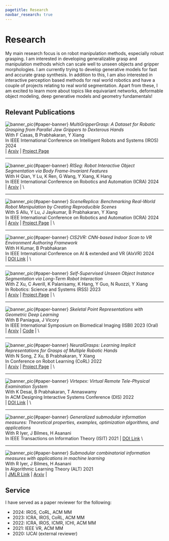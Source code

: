 ```yaml
---
pagetitle: Research
navbar_research: true
---
```


# Research

My main research focus is on robot manipulation methods, especially robust grasping. I am interested in developing generalizable grasp and manipulation methods which can scale well to unseen objects and gripper morphologies. I am currently trying to develop generative models for fast and accurate grasp synthesis. In addition to this, I am also interested in interactive perception based methods for real world robotics and have a couple of projects relating to real world segmentation. Apart from these, I am excited to learn more about topics like equivariant networks, deformable object modeling, deep generative models and geometry fundamentals!


## Relevant Publications

![banner_pic](./static/media/paper_thumbnails/iros24_mgg.png){#paper-banner}
*MultiGripperGrasp: A Dataset for Robotic Grasping from Parallel Jaw Grippers to Dexterous Hands* \
With F Casas, B Prabhakaran, Y Xiang \
In IEEE International Conference on Intelligent Robots and Systems (IROS) 2024 \
| [Arxiv](https://arxiv.org/abs/2403.09841) | [Project Page](https://irvlutd.github.io/MultiGripperGrasp/)

---

![banner_pic](./static/media/paper_thumbnails/icra24_riseg.png){#paper-banner}
*RISeg: Robot Interactive Object Segmentation via Body Frame-Invariant Features* \
With H Qian, Y Lu, K Ren, G Wang, Y Xiang, K Hang \
In IEEE International Conference on Robotics and Automation (ICRA) 2024 \
| [Arxiv](https://arxiv.org/abs/2403.01731) | \

----

![banner_pic](./static/media/paper_thumbnails/icra24_scenereplica.png){#paper-banner} 
*SceneReplica: Benchmarking Real-World Robot Manipulation by Creating Reproducible Scenes* \
With S Allu, Y Lu, J Jaykumar, B Prabhakaran, Y Xiang \
In IEEE International Conference on Robotics and Automation (ICRA) 2024 \
| [Arxiv](https://arxiv.org/abs/2306.15620) | [Project Page](https://irvlutd.github.io/SceneReplica/) | \

----

![banner_pic](./static/media/paper_thumbnails/ieee_aixvr24_cis2vr.png){#paper-banner}
*CIS2VR: CNN-based Indoor Scan to VR Environment Authoring Framework* \
With H Kumar, B Prabhakaran\
In IEEE International Conference on AI & extended and VR (AIxVR) 2024  \
| [DOI Link](https://doi.ieeecomputersociety.org/10.1109/AIxVR59861.2024.00025) | \


----

![banner_pic](./static/media/paper_thumbnails/rss23_interactiveseg.png){#paper-banner}
*Self-Supervised Unseen Object Instance Segmentation via Long-Term Robot Interaction* \
With Z Xu, C Averill, K Palanisamy, K Hang, Y Guo, N Ruozzi, Y Xiang \
In Robotics: Science and Systems (RSS) 2023  \
| [Arxiv](https://arxiv.org/abs/2302.03793) | [Project Page](https://irvlutd.github.io/SelfSupervisedSegmentation/) | \

----

![banner_pic](./static/media/paper_thumbnails/isbi23_pskel_kitware.png){#paper-banner}
*Skeletal Point Representations with Geometric Deep Learning* \
With B Paniagua, J Vicory \
In IEEE International Symposium on Biomedical Imaging (ISBI) 2023 (Oral) \
| [Arxiv](https://arxiv.org/abs/2303.02123) | [Code](https://github.com/kninad/skeleton-nn) | \

----

![banner_pic](./static/media/paper_thumbnails/corl22_neuralgrasps.png){#paper-banner}
*NeuralGrasps: Learning Implicit Representations for Grasps of Multiple Robotic Hands* \
With N Song, Z Xu, B Prabhakaran, Y Xiang \
In Conference on Robot Learning (CoRL) 2022 \
| [Arxiv](https://arxiv.org/abs/2207.02959) | [Project Page](https://irvlutd.github.io/NeuralGrasps/) | \

----


![banner_pic](./static/media/paper_thumbnails/dis22_virtepex.png){#paper-banner}
*Virtepex: Virtual Remote Tele-Physical Examination System* \
With K Desai, B Prabhakaran, T Annaswamy \
In ACM Designing Interactive Systems Conference (DIS) 2022 \
| [DOI Link](https://doi.org/10.1145/3532106.3533486) | \

----


![banner_pic](./static/media/paper_thumbnails/alt21_smi.png){#paper-banner}
*Generalized submodular information measures: Theoretical properties, examples, optimization algorithms, and applications* \
With R Iyer, J Bilmes, H Asanani \
In IEEE Transactions on Information Theory (ISIT) 2021 | [DOI Link](https://doi.org/10.1109/TIT.2021.3123944) \

----


![banner_pic](./static/media/paper_thumbnails/alt21_smi.png){#paper-banner}
*Submodular combinatorial information measures with applications in machine learning* \
With R Iyer, J Bilmes, H Asanani \
In Algorithmic Learning Theory (ALT) 2021 \
| [JMLR Link](https://proceedings.mlr.press/v132/iyer21a.html) | [Arxiv](https://arxiv.org/abs/2006.15412) |


## Service

I have served as a paper reviewer for the following:

- 2024: IROS, CoRL, ACM MM
- 2023: ICRA, IROS, CoRL, ACM MM
- 2022: ICRA, IROS, ICMR, ICHI, ACM MM
- 2021: IEEE VR, ACM MM
- 2020: IJCAI (external reviewer)


